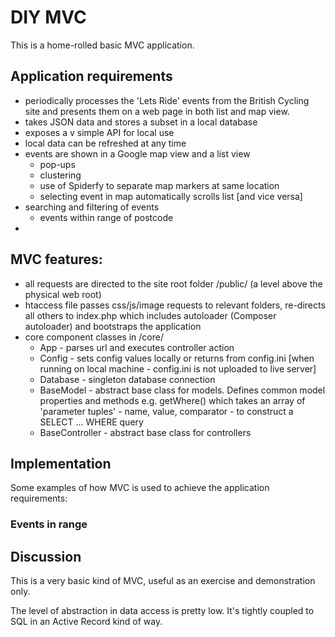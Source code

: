 # DIY MVC

This is a home-rolled basic MVC application.

## Application requirements

- periodically processes the 'Lets Ride' events from the British Cycling site and presents them on a web page in both list and map view.
- takes JSON data and stores a subset in a local database
- exposes a v simple API for local use
- local data can be refreshed at any time
- events are shown in a Google map view and a list view
  - pop-ups
  - clustering
  - use of Spiderfy to separate map markers at same location
  - selecting event in map automatically scrolls list [and vice versa]
- searching and filtering of events
  - events within range of postcode
- 

## MVC features:

- all requests are directed to the site root folder /public/ (a level above the physical web root)
- htaccess file passes css/js/image requests to relevant folders, re-directs all others to index.php which includes autoloader (Composer autoloader) and bootstraps the application
- core component classes in /core/
  - App - parses url and executes controller action
  - Config - sets config values locally or returns from config.ini [when running on local machine - config.ini is not uploaded to live server]
  - Database - singleton database connection
  - BaseModel - abstract base class for models. Defines common model properties and methods e.g. getWhere() which takes an array of 'parameter tuples' - name, value, comparator - to construct a SELECT ... WHERE query
  - BaseController - abstract base class for controllers



## Implementation

Some examples of how MVC is used to achieve the application requirements:

### Events in range



## Discussion

This is a very basic kind of MVC, useful as an exercise and demonstration only.

The level of abstraction in data access is pretty low. It's tightly coupled to SQL in an Active Record kind of way.